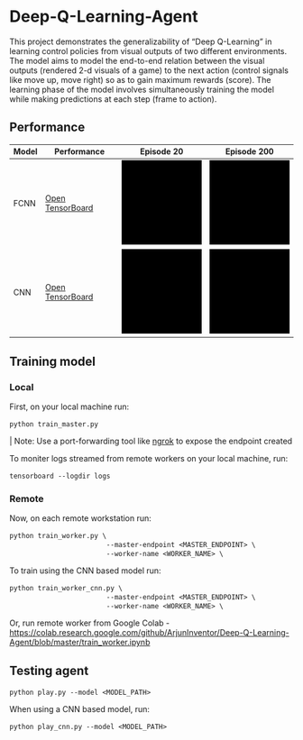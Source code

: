 # Deep-Q-Learning-Agent
This project demonstrates the generalizability of “Deep Q-Learning” in learning control policies from visual outputs of two different environments. The model aims to model the end-to-end relation between the visual outputs (rendered 2-d visuals of a game) to the next action (control signals like move up, move right) so as to gain maximum rewards (score). The learning phase of the model involves simultaneously training the model while making predictions at each step (frame to action).

## Performance
| Model | Performance                                                                                                                                                                                                                                                                             | Episode 20                                                                                                                                            | Episode 200                                                                                                                                            |
|-------|-----------------------------------------------------------------------------------------------------------------------------------------------------------------------------------------------------------------------------------------------------------------------------------------|-------------------------------------------------------------------------------------------------------------------------------------------------------|--------------------------------------------------------------------------------------------------------------------------------------------------------|
| FCNN  | [Open TensorBoard](https://tensorboard.dev/experiment/HY1DEpDnRoOhkmVAkebOnQ/#scalars&_smoothingWeight=0.96&runSelectionState=eyJjb2xhYi13b3JrZXItMS9zY2FsYXJzLzIwMjAwMzI5LTEzMDcyMi9tZXRyaWNzIjp0cnVlLCJjb2xhYi13b3JrZXItY25uLTEvc2NhbGFycy8yMDIwMDMyOS0xMzA3MjMvbWV0cmljcyI6ZmFsc2V9) | <img src="https://github.com/ArjunInventor/Deep-Q-Learning-Agent/blob/master/gameplay/colab-worker-1_v0_1.gif?raw=true" width="150" height="150">     | <img src="https://github.com/ArjunInventor/Deep-Q-Learning-Agent/blob/master/gameplay/colab-worker-1_v10_1.gif?raw=true" width="150" height="150">     |
| CNN   | [Open TensorBoard](https://tensorboard.dev/experiment/HY1DEpDnRoOhkmVAkebOnQ/#scalars&_smoothingWeight=0.96&runSelectionState=eyJjb2xhYi13b3JrZXItMS9zY2FsYXJzLzIwMjAwMzI5LTEzMDcyMi9tZXRyaWNzIjpmYWxzZSwiY29sYWItd29ya2VyLWNubi0xL3NjYWxhcnMvMjAyMDAzMjktMTMwNzIzL21ldHJpY3MiOnRydWV9) | <img src="https://github.com/ArjunInventor/Deep-Q-Learning-Agent/blob/master/gameplay/colab-worker-cnn-1_v0_1.gif?raw=true" width="150" height="150"> | <img src="https://github.com/ArjunInventor/Deep-Q-Learning-Agent/blob/master/gameplay/colab-worker-cnn-1_v10_1.gif?raw=true" width="150" height="150"> |

## Training model
### Local
First, on your local machine run:
```
python train_master.py
```

| Note: Use a port-forwarding tool like [ngrok](https://ngrok.com/) to expose the endpoint created

To moniter logs streamed from remote workers on your local machine, run:
```
tensorboard --logdir logs
```

### Remote

Now, on each remote workstation run:
```
python train_worker.py \
                        --master-endpoint <MASTER_ENDPOINT> \
                        --worker-name <WORKER_NAME> \
```

To train using the CNN based model run:
```
python train_worker_cnn.py \
                        --master-endpoint <MASTER_ENDPOINT> \
                        --worker-name <WORKER_NAME> \
```

Or, run remote worker from Google Colab - https://colab.research.google.com/github/ArjunInventor/Deep-Q-Learning-Agent/blob/master/train_worker.ipynb


## Testing agent
```
python play.py --model <MODEL_PATH> 
```
When using a CNN based model, run: 
```
python play_cnn.py --model <MODEL_PATH> 
```

